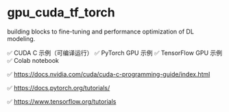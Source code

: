 # gpu_cuda_tf_torch
building blocks to fine-tuning and performance optimization of DL modeling.

✅ CUDA C 示例（可编译运行）
✅ PyTorch GPU 示例
✅ TensorFlow GPU 示例
✅ Colab notebook

✅ https://docs.nvidia.com/cuda/cuda-c-programming-guide/index.html

✅ https://docs.pytorch.org/tutorials/

✅ https://www.tensorflow.org/tutorials
